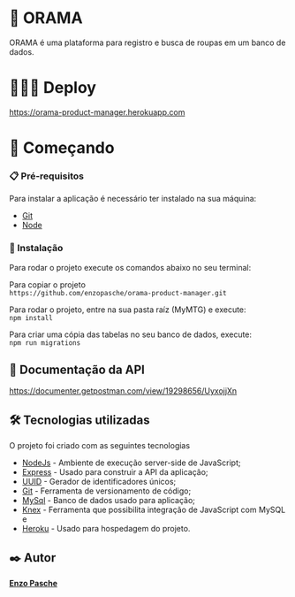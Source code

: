 # 👗 ORAMA

ORAMA é uma plataforma para registro e busca de roupas em um banco de dados. 


# 🧑🏼‍💻 Deploy

https://orama-product-manager.herokuapp.com



# 🚀 Começando

### 📋 Pré-requisitos

Para instalar a aplicação é necessário ter instalado na sua máquina:

* [Git](https://git-scm.com/)
* [Node](https://nodejs.org/en/)

### 🔧 Instalação

Para rodar o projeto execute os comandos abaixo no seu terminal:

Para copiar o projeto\
`https://github.com/enzopasche/orama-product-manager.git`

Para rodar o projeto, entre na sua pasta raíz (MyMTG) e execute:\
`npm install`

Para criar uma cópia das tabelas no seu banco de dados, execute:\
`npm run migrations`

## 📄 Documentação da API
https://documenter.getpostman.com/view/19298656/UyxojjXn

## 🛠️ Tecnologias utilizadas

O projeto foi criado com as seguintes tecnologias

* [NodeJs](https://nodejs.org/en/) - Ambiente de execução server-side de JavaScript;
* [Express](https://expressjs.com/) - Usado para construir a API da aplicação;
* [UUID](https://www.npmjs.com/package/uuid) - Gerador de identificadores únicos;
* [Git](https://git-scm.com/) - Ferramenta de versionamento de código;
* [MySql](https://www.mysql.com) - Banco de dados usado para aplicação;
* [Knex](http://knexjs.org/) - Ferramenta que possibilita integração de JavaScript com MySQL e
* [Heroku](https://www.heroku.com) - Usado para hospedagem do projeto.


 
## ✒️ Autor

[**Enzo Pasche**](www.linkedin.com/in/enzo-pasche-do-carmo)

